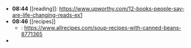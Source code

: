 - **08:44** [[reading]]:  https://www.upworthy.com/12-books-people-say-are-life-changing-reads-ex1
- **08:46** [[recipes]]
	- :  https://www.allrecipes.com/soup-recipes-with-canned-beans-8771365
-